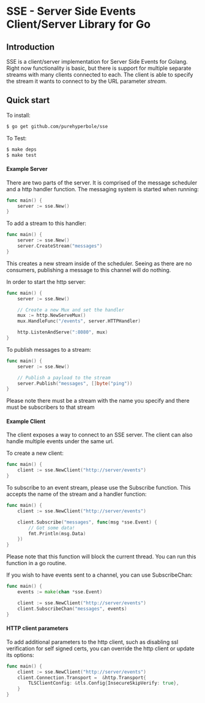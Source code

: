 # SSE - Server Side Events Client/Server Library for Go

## Introduction

SSE is a client/server implementation for Server Side Events for Golang. Right now functionality is basic, but there is support for multiple separate streams with many clients connected to each. The client is able to specify the stream it wants to connect to by the URL parameter _stream_.


## Quick start

To install:

```sh
$ go get github.com/purehyperbole/sse
```

To Test:

```sh
$ make deps
$ make test
```

#### Example Server

There are two parts of the server. It is comprised of the message scheduler and a http handler function.
The messaging system is started when running:

```go
func main() {
    server := sse.New()
}
```

To add a stream to this handler:

```go
func main() {
    server := sse.New()
    server.CreateStream("messages")
}
```

This creates a new stream inside of the scheduler. Seeing as there are no consumers, publishing a message to this channel will do nothing.

In order to start the http server:

```go
func main() {
    server := sse.New()

    // Create a new Mux and set the handler
	mux := http.NewServeMux()
	mux.HandleFunc("/events", server.HTTPHandler)

	http.ListenAndServe(":8080", mux)
}
```

To publish messages to a stream:

```go
func main() {
    server := sse.New()

    // Publish a payload to the stream
    server.Publish("messages", []byte("ping"))
}
```

Please note there must be a stream with the name you specify and there must be subscribers to that stream


#### Example Client

The client exposes a way to connect to an SSE server. The client can also handle multiple events under the same url.

To create a new client:

```go
func main() {
    client := sse.NewClient("http://server/events")
}
```

To subscribe to an event stream, please use the Subscribe function. This accepts the name of the stream and a handler function:

```go
func main() {
    client := sse.NewClient("http://server/events")

    client.Subscribe("messages", func(msg *sse.Event) {
        // Got some data!
        fmt.Println(msg.Data)
    })
}
```

Please note that this function will block the current thread. You can run this function in a go routine.

If you wish to have events sent to a channel, you can use SubscribeChan:

```go
func main() {
    events := make(chan *sse.Event)

    client := sse.NewClient("http://server/events")
    client.SubscribeChan("messages", events)
}
```

#### HTTP client parameters

To add additional parameters to the http client, such as disabling ssl verification for self signed certs, you can override the http client or update its options:

```go
func main() {
    client := sse.NewClient("http://server/events")
    client.Connection.Transport =  &http.Transport{
		TLSClientConfig: &tls.Config{InsecureSkipVerify: true},
	}
}
```
